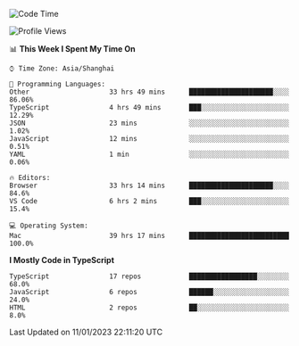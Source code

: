 <!--START_SECTION:waka-->
![Code Time](http://img.shields.io/badge/Code%20Time-3%2C643%20hrs%2057%20mins-blue)

![Profile Views](http://img.shields.io/badge/Profile%20Views-0-blue)

📊 **This Week I Spent My Time On** 

```text
⌚︎ Time Zone: Asia/Shanghai

💬 Programming Languages: 
Other                    33 hrs 49 mins      █████████████████████░░░░   86.06% 
TypeScript               4 hrs 49 mins       ███░░░░░░░░░░░░░░░░░░░░░░   12.29% 
JSON                     23 mins             ░░░░░░░░░░░░░░░░░░░░░░░░░   1.02% 
JavaScript               12 mins             ░░░░░░░░░░░░░░░░░░░░░░░░░   0.51% 
YAML                     1 min               ░░░░░░░░░░░░░░░░░░░░░░░░░   0.06%

🔥 Editors: 
Browser                  33 hrs 14 mins      █████████████████████░░░░   84.6% 
VS Code                  6 hrs 2 mins        ███░░░░░░░░░░░░░░░░░░░░░░   15.4%

💻 Operating System: 
Mac                      39 hrs 17 mins      █████████████████████████   100.0%

```

**I Mostly Code in TypeScript** 

```text
TypeScript               17 repos            █████████████████░░░░░░░░   68.0% 
JavaScript               6 repos             ██████░░░░░░░░░░░░░░░░░░░   24.0% 
HTML                     2 repos             ██░░░░░░░░░░░░░░░░░░░░░░░   8.0%

```



 Last Updated on 11/01/2023 22:11:20 UTC
<!--END_SECTION:waka-->
